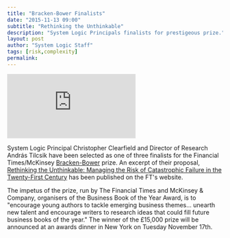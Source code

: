```yaml
---
title: "Bracken-Bower Finalists"
date: "2015-11-13 09:00"
subtitle: "Rethinking the Unthinkable"
description: "System Logic Principals finalists for prestigeous prize."
layout: post
author: "System Logic Staff"
tags: [risk,complexity]
permalink: 
---
```


![image alt text](http://im.ft-static.com/content/images/1619d76a-4150-42bb-9f9e-09e6ac3723d6.img)

System Logic Principal Christopher Clearfield and Director of Research András Tilcsik have been selected as one of three finalists for the Financial Times/McKinsey [Bracken-Bower](http://www.ft.com/intl/cms/s/2/be7b25e2-554a-11e5-b029-b9d50a74fd14.html) prize. An excerpt of their proposal,  [Rethinking the Unthinkable: Managing the Risk of Catastrophic Failure in the Twenty-First Century](http://www.ft.com/intl/cms/s/2/b924b14e-8943-11e5-8a12-b0ce506400af.html#rethinking) has been published on the FT's website.

The impetus of the prize, run by The Financial Times and McKinsey & Company, organisers of the Business Book of the Year Award, is to "encourage young authors to tackle emerging business themes... unearth new talent and encourage writers to research ideas that could fill future business books of the year." The winner of the £15,000 prize will be announced at an awards dinner in New York on Tuesday November 17th. 
